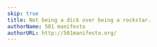 ```yaml
---
skip: true
title: Not being a dick over being a rockstar.
authorName: 501 manifesto
authorURL: http://501manifesto.org/
---
```

